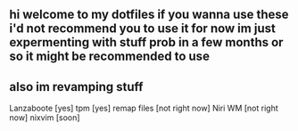 ## hi welcome to my dotfiles if you wanna use these i'd not recommend you to use it for now im just expermenting with stuff prob in a few months or so it might be recommended to use
## also im revamping stuff


Lanzaboote [yes]
tpm [yes]
remap files [not right now]
Niri WM [not right now] 
nixvim [soon]
